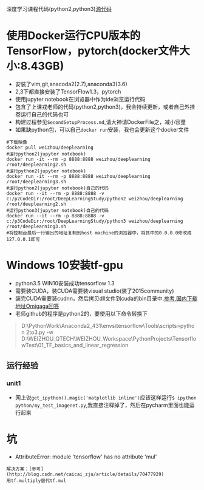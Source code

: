 深度学习课程代码(python2,python3)[源代码](https://github.com/jastarex/DeepLearningCourseCodes)

# 使用Docker运行CPU版本的TensorFlow，pytorch(docker文件大小:8.43GB)
* 安装了vim,git,anacoda2(2.7),anaconda3(3.6)
* 2,3下都直接安装了TensorFlow1.3，pytorch
* 使用jupyter notebook在浏览器中作为ide浏览运行代码
* 包含了上课戎老师的代码(python2,python3)，我会持续更新，或者自己外挂卷运行自己的代码也可
* 构建过程参见`SecondSetupProcess.md`,请大神请DockerFile之，减小容量
* 如果缺python包，可以自己`docker run`安装，我也会更新这个docker文件
```
#下载映像
docker pull weizhou/deeplearning
#运行python2(jupyter notebook)
docker run -it --rm -p 8888:8888 weizhou/deeplearning /root/deeplearning2.sh
#运行python2(jupyter notebook)
docker run -it --rm -p 8888:8888 weizhou/deeplearning /root/deeplearning3.sh
#运行python2(jupyter notebook)自己的代码
docker run --it --rm -p 8888:8888 -v c:/p2CodeDir:/root/DeepLearningStudy/python2 weizhou/deeplearning /root/deeplearning2.sh
#运行python3(jupyter notebook)自己的代码
docker run --it --rm -p 8888:8888 -v c:/p3CodeDir:/root/DeepLearningStudy/python3 weizhou/deeplearning /root/deeplearning3.sh
#将控制台最后一行输出的地址复制到host machine的浏览器中，将其中的0.0.0.0修改成127.0.0.1即可
```


# Windows 10安装tf-gpu
* python3.5 WIN10安装成功tensorflow 1.3
* 需要装CUDA，装CUDA需要装visual studio(装了2015community)
* 装完CUDA需要装cudnn，然后拷贝dll文件到cuda的bin目录中.[参考](http://blog.csdn.net/bianjun1075/article/details/60478487),[国内下载地址Omigaga回答](https://www.zhihu.com/question/37082272)
* 老师github的程序是python2的，要使用以下命令转换下
> D:\PythonWork\Anaconda2_431\envs\tensorflow\Tools\scripts>python 2to3.py -w D:\WEIZHOU_QTECH\WEIZHOU_Workspace\PythonProjects\TensorflowTest\01_TF_basics_and_linear_regression

## 运行经验
### unit1
* 网上说`get_ipython().magic('matplotlib inline')`应该这样运行`$ ipython python/my_test_imagenet.py`,我直接注释掉了，然后在pycharm里面也能运行起来


# 坑
* AttributeError: module 'tensorflow' has no attribute 'mul'
```
解决方案：[参考](http://blog.csdn.net/caicai_zju/article/details/70477929)
用tf.multiply替代tf.mul
```